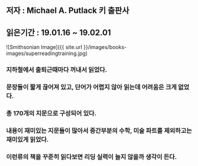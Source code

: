 ## 저자 : Michael A. Putlack 키 출판사

## 읽은기간 : 19.01.16 ~ 19.02.01

![Smithsonian Image]({{ site.url }}/images/books-images/superreadingtraining.jpg)

### 지하철에서 출퇴근때마다 꺼내서 읽었다.

### 문장들이 짧게 끊어져 있고, 단어가 어렵지 않아 읽는데 어려움은 크게 없었다.

### 총 170개의 지문으로 구성되어 있다.

### 내용이 재미있는 지문들이 많아서 중간부분의 수학, 미술 파트를 제외하고는 재미있게 읽었다.

### 이런류의 책을 꾸준히 읽다보면 리딩 실력이 늘지 않을까 생각이 든다.